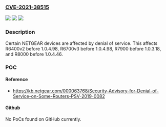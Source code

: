 ### [CVE-2021-38515](https://cve.mitre.org/cgi-bin/cvename.cgi?name=CVE-2021-38515)
![](https://img.shields.io/static/v1?label=Product&message=n%2Fa&color=blue)
![](https://img.shields.io/static/v1?label=Version&message=n%2Fa&color=blue)
![](https://img.shields.io/static/v1?label=Vulnerability&message=n%2Fa&color=brighgreen)

### Description

Certain NETGEAR devices are affected by denial of service. This affects R6400v2 before 1.0.4.98, R6700v3 before 1.0.4.98, R7900 before 1.0.3.18, and R8000 before 1.0.4.46.

### POC

#### Reference
- https://kb.netgear.com/000063768/Security-Advisory-for-Denial-of-Service-on-Some-Routers-PSV-2019-0082

#### Github
No PoCs found on GitHub currently.

